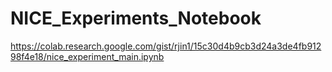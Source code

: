 # NICE_Experiments_Notebook
https://colab.research.google.com/gist/rjin1/15c30d4b9cb3d24a3de4fb91298f4e18/nice_experiment_main.ipynb

